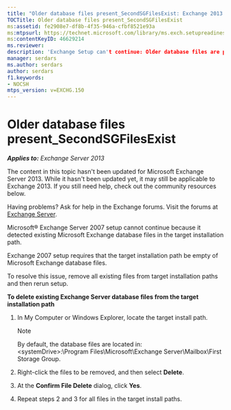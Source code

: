 ```yaml
---
title: "Older database files present_SecondSGFilesExist: Exchange 2013 Help"
TOCTitle: Older database files present_SecondSGFilesExist
ms:assetid: fe2908e7-df8b-4f35-946a-cfbf8521e93a
ms:mtpsurl: https://technet.microsoft.com/library/ms.exch.setupreadiness.secondsgfilesexist(v=EXCHG.150)
ms:contentKeyID: 46629214
ms.reviewer: 
description: 'Exchange Setup can't continue: Older database files are present'
manager: serdars
ms.author: serdars
author: serdars
f1.keywords:
- NOCSH
mtps_version: v=EXCHG.150
---
```


# Older database files present\_SecondSGFilesExist

_**Applies to:** Exchange Server 2013_

The content in this topic hasn't been updated for Microsoft Exchange Server 2013. While it hasn't been updated yet, it may still be applicable to Exchange 2013. If you still need help, check out the community resources below.

Having problems? Ask for help in the Exchange forums. Visit the forums at [Exchange Server](https://social.technet.microsoft.com/forums/office/home?category=exchangeserver).

Microsoft® Exchange Server 2007 setup cannot continue because it detected existing Microsoft Exchange database files in the target installation path.

Exchange 2007 setup requires that the target installation path be empty of Microsoft Exchange database files.

To resolve this issue, remove all existing files from target installation paths and then rerun setup.

**To delete existing Exchange Server database files from the target installation path**

1. In My Computer or Windows Explorer, locate the target install path.

    > [!NOTE]
    > By default, the database files are located in:<BR>&lt;systemDrive&gt;:\Program Files\Microsoft\Exchange Server\Mailbox\First Storage Group.

2. Right-click the files to be removed, and then select **Delete**.

3. At the **Confirm File Delete** dialog, click **Yes**.

4. Repeat steps 2 and 3 for all files in the target install paths.
